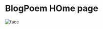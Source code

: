 # BlogPoem HOme page
![face](https://github.com/S-ciz/BlogPoem/assets/95995178/b1bb83e6-9b77-41ff-9458-94f210d6ad12)
